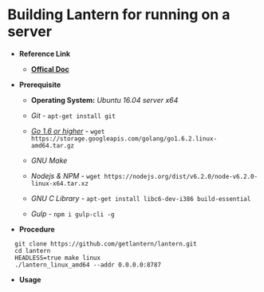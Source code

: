 # Building Lantern for running on a server

+ **Reference Link**<p>
  - [**Offical Doc**](https://github.com/getlantern/lantern)

+ **Prerequisite**<p>
  - **Operating System:** *Ubuntu 16.04 server x64*<p>
  - *Git* - `apt-get install git`<p>
  - [*Go 1.6 or higher*](https://golang.org/dl/) - `wget https://storage.googleapis.com/golang/go1.6.2.linux-amd64.tar.gz`<p>
  - *GNU Make*<p>
  - *Nodejs & NPM* - `wget https://nodejs.org/dist/v6.2.0/node-v6.2.0-linux-x64.tar.xz`<p>
  - *GNU C Library* - `apt-get install libc6-dev-i386 build-essential`<p>
  - *Gulp* - `npm i gulp-cli -g`<p>
  
+ **Procedure**
```
  git clone https://github.com/getlantern/lantern.git
  cd lantern
  HEADLESS=true make linux
  ./lantern_linux_amd64 --addr 0.0.0.0:8787
```

+ **Usage**
